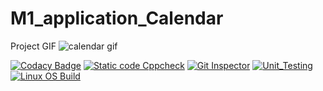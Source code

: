 
# M1_application_Calendar
Project GIF
![calendar gif](https://user-images.githubusercontent.com/94223070/143243382-4360caa2-dbec-449d-9f24-0dab62114d64.gif)

[![Codacy Badge](https://app.codacy.com/project/badge/Grade/1bc5ca0a77d64fbba3391f070713c7c6)](https://www.codacy.com/gh/Ramanpreet2710/M1_application_Calendar/dashboard?utm_source=github.com&amp;utm_medium=referral&amp;utm_content=Ramanpreet2710/M1_application_Calendar&amp;utm_campaign=Badge_Grade)
[![Static code Cppcheck](https://github.com/Ramanpreet2710/M1_application_Calendar/actions/workflows/windows.yml/badge.svg)](https://github.com/Ramanpreet2710/M1_application_Calendar/actions/workflows/windows.yml)
[![Git Inspector](https://github.com/Ramanpreet2710/M1_application_Calendar/actions/workflows/gitinspector.yml/badge.svg)](https://github.com/Ramanpreet2710/M1_application_Calendar/actions/workflows/gitinspector.yml)
[![Unit_Testing](https://github.com/Ramanpreet2710/M1_application_Calendar/actions/workflows/unity.yml/badge.svg)](https://github.com/Ramanpreet2710/M1_application_Calendar/actions/workflows/unity.yml)
[![Linux OS Build](https://github.com/Ramanpreet2710/M1_application_Calendar/actions/workflows/Linux%20Build.yml/badge.svg)](https://github.com/Ramanpreet2710/M1_application_Calendar/actions/workflows/Linux%20Build.yml)
